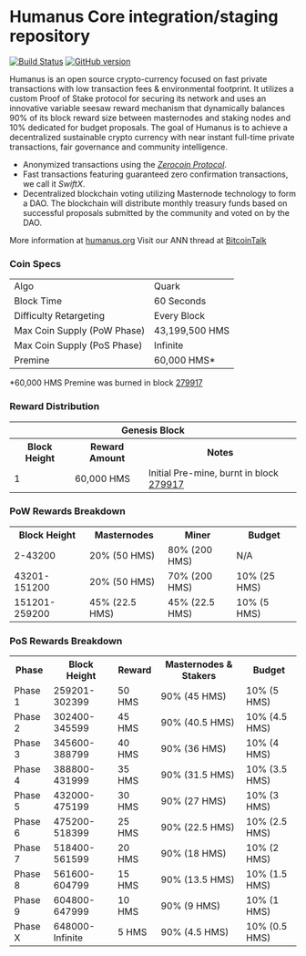 Humanus Core integration/staging repository
=====================================

[![Build Status](https://travis-ci.org/Humanus-Project/Humanus.svg?branch=master)](https://travis-ci.org/Humanus-Project/Humanus) [![GitHub version](https://badge.fury.io/gh/Humanus-Project%2FHumanus.svg)](https://badge.fury.io/gh/Humanus-Project%2FHumanus)

Humanus is an open source crypto-currency focused on fast private transactions with low transaction fees & environmental footprint.  It utilizes a custom Proof of Stake protocol for securing its network and uses an innovative variable seesaw reward mechanism that dynamically balances 90% of its block reward size between masternodes and staking nodes and 10% dedicated for budget proposals. The goal of Humanus is to achieve a decentralized sustainable crypto currency with near instant full-time private transactions, fair governance and community intelligence.
- Anonymized transactions using the [_Zerocoin Protocol_](http://www.humanus.org/zhms).
- Fast transactions featuring guaranteed zero confirmation transactions, we call it _SwiftX_.
- Decentralized blockchain voting utilizing Masternode technology to form a DAO. The blockchain will distribute monthly treasury funds based on successful proposals submitted by the community and voted on by the DAO.

More information at [humanus.org](http://www.humanus.org) Visit our ANN thread at [BitcoinTalk](http://www.bitcointalk.org/index.php?topic=1262920)

### Coin Specs
<table>
<tr><td>Algo</td><td>Quark</td></tr>
<tr><td>Block Time</td><td>60 Seconds</td></tr>
<tr><td>Difficulty Retargeting</td><td>Every Block</td></tr>
<tr><td>Max Coin Supply (PoW Phase)</td><td>43,199,500 HMS</td></tr>
<tr><td>Max Coin Supply (PoS Phase)</td><td>Infinite</td></tr>
<tr><td>Premine</td><td>60,000 HMS*</td></tr>
</table>

*60,000 HMS Premine was burned in block [279917](http://www.presstab.pw/phpexplorer/Humanus/block.php?blockhash=206d9cfe859798a0b0898ab00d7300be94de0f5469bb446cecb41c3e173a57e0)

### Reward Distribution

<table>
<th colspan=4>Genesis Block</th>
<tr><th>Block Height</th><th>Reward Amount</th><th>Notes</th></tr>
<tr><td>1</td><td>60,000 HMS</td><td>Initial Pre-mine, burnt in block <a href="http://www.presstab.pw/phpexplorer/Humanus/block.php?blockhash=206d9cfe859798a0b0898ab00d7300be94de0f5469bb446cecb41c3e173a57e0">279917</a></td></tr>
</table>

### PoW Rewards Breakdown

<table>
<th>Block Height</th><th>Masternodes</th><th>Miner</th><th>Budget</th>
<tr><td>2-43200</td><td>20% (50 HMS)</td><td>80% (200 HMS)</td><td>N/A</td></tr>
<tr><td>43201-151200</td><td>20% (50 HMS)</td><td>70% (200 HMS)</td><td>10% (25 HMS)</td></tr>
<tr><td>151201-259200</td><td>45% (22.5 HMS)</td><td>45% (22.5 HMS)</td><td>10% (5 HMS)</td></tr>
</table>

### PoS Rewards Breakdown

<table>
<th>Phase</th><th>Block Height</th><th>Reward</th><th>Masternodes & Stakers</th><th>Budget</th>
<tr><td>Phase 1</td><td>259201-302399</td><td>50 HMS</td><td>90% (45 HMS)</td><td>10% (5 HMS)</td></tr>
<tr><td>Phase 2</td><td>302400-345599</td><td>45 HMS</td><td>90% (40.5 HMS)</td><td>10% (4.5 HMS)</td></tr>
<tr><td>Phase 3</td><td>345600-388799</td><td>40 HMS</td><td>90% (36 HMS)</td><td>10% (4 HMS)</td></tr>
<tr><td>Phase 4</td><td>388800-431999</td><td>35 HMS</td><td>90% (31.5 HMS)</td><td>10% (3.5 HMS)</td></tr>
<tr><td>Phase 5</td><td>432000-475199</td><td>30 HMS</td><td>90% (27 HMS)</td><td>10% (3 HMS)</td></tr>
<tr><td>Phase 6</td><td>475200-518399</td><td>25 HMS</td><td>90% (22.5 HMS)</td><td>10% (2.5 HMS)</td></tr>
<tr><td>Phase 7</td><td>518400-561599</td><td>20 HMS</td><td>90% (18 HMS)</td><td>10% (2 HMS)</td></tr>
<tr><td>Phase 8</td><td>561600-604799</td><td>15 HMS</td><td>90% (13.5 HMS)</td><td>10% (1.5 HMS)</td></tr>
<tr><td>Phase 9</td><td>604800-647999</td><td>10 HMS</td><td>90% (9 HMS)</td><td>10% (1 HMS)</td></tr>
<tr><td>Phase X</td><td>648000-Infinite</td><td>5 HMS</td><td>90% (4.5 HMS)</td><td>10% (0.5 HMS)</td></tr>
</table>
